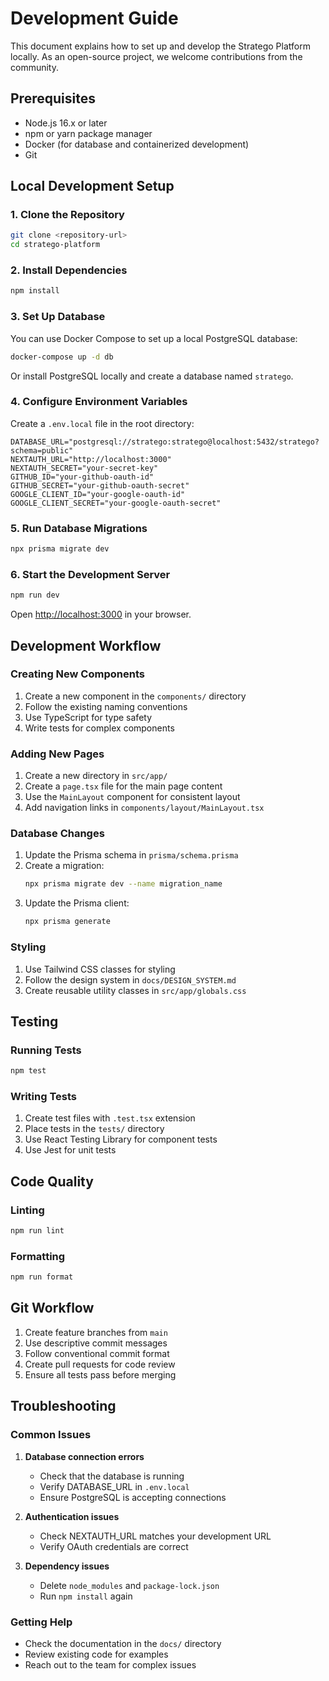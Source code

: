 # Development Guide

This document explains how to set up and develop the Stratego Platform locally. As an open-source project, we welcome contributions from the community.

## Prerequisites

- Node.js 16.x or later
- npm or yarn package manager
- Docker (for database and containerized development)
- Git

## Local Development Setup

### 1. Clone the Repository

```bash
git clone <repository-url>
cd stratego-platform
```

### 2. Install Dependencies

```bash
npm install
```

### 3. Set Up Database

You can use Docker Compose to set up a local PostgreSQL database:

```bash
docker-compose up -d db
```

Or install PostgreSQL locally and create a database named `stratego`.

### 4. Configure Environment Variables

Create a `.env.local` file in the root directory:

```env
DATABASE_URL="postgresql://stratego:stratego@localhost:5432/stratego?schema=public"
NEXTAUTH_URL="http://localhost:3000"
NEXTAUTH_SECRET="your-secret-key"
GITHUB_ID="your-github-oauth-id"
GITHUB_SECRET="your-github-oauth-secret"
GOOGLE_CLIENT_ID="your-google-oauth-id"
GOOGLE_CLIENT_SECRET="your-google-oauth-secret"
```

### 5. Run Database Migrations

```bash
npx prisma migrate dev
```

### 6. Start the Development Server

```bash
npm run dev
```

Open [http://localhost:3000](http://localhost:3000) in your browser.

## Development Workflow

### Creating New Components

1. Create a new component in the `components/` directory
2. Follow the existing naming conventions
3. Use TypeScript for type safety
4. Write tests for complex components

### Adding New Pages

1. Create a new directory in `src/app/`
2. Create a `page.tsx` file for the main page content
3. Use the `MainLayout` component for consistent layout
4. Add navigation links in `components/layout/MainLayout.tsx`

### Database Changes

1. Update the Prisma schema in `prisma/schema.prisma`
2. Create a migration:
   ```bash
   npx prisma migrate dev --name migration_name
   ```
3. Update the Prisma client:
   ```bash
   npx prisma generate
   ```

### Styling

1. Use Tailwind CSS classes for styling
2. Follow the design system in `docs/DESIGN_SYSTEM.md`
3. Create reusable utility classes in `src/app/globals.css`

## Testing

### Running Tests

```bash
npm test
```

### Writing Tests

1. Create test files with `.test.tsx` extension
2. Place tests in the `tests/` directory
3. Use React Testing Library for component tests
4. Use Jest for unit tests

## Code Quality

### Linting

```bash
npm run lint
```

### Formatting

```bash
npm run format
```

## Git Workflow

1. Create feature branches from `main`
2. Use descriptive commit messages
3. Follow conventional commit format
4. Create pull requests for code review
5. Ensure all tests pass before merging

## Troubleshooting

### Common Issues

1. **Database connection errors**
   - Check that the database is running
   - Verify DATABASE_URL in `.env.local`
   - Ensure PostgreSQL is accepting connections

2. **Authentication issues**
   - Check NEXTAUTH_URL matches your development URL
   - Verify OAuth credentials are correct

3. **Dependency issues**
   - Delete `node_modules` and `package-lock.json`
   - Run `npm install` again

### Getting Help

- Check the documentation in the `docs/` directory
- Review existing code for examples
- Reach out to the team for complex issues